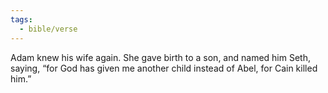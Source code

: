 ```yaml
---
tags:
  - bible/verse
---
```

Adam knew his wife again. She gave birth to a son, and named him Seth, saying, “for God has given me another child instead of Abel, for Cain killed him.”